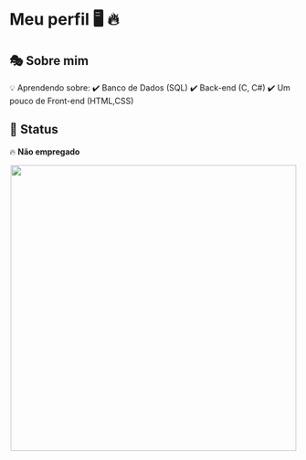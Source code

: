 # Meu perfil 🖥️ 🔥 

## 🎭 Sobre mim  

💡 Aprendendo sobre:
✔️ Banco de Dados (SQL)
✔️ Back-end (C, C#)
✔️ Um pouco de Front-end (HTML,CSS)
## 📌 Status  
🔥 **Não empregado**  

<div align="center">
  <img src="https://media.giphy.com/media/qgQUggAC3Pfv687qPC/giphy.gif" width="500px">
</div>
